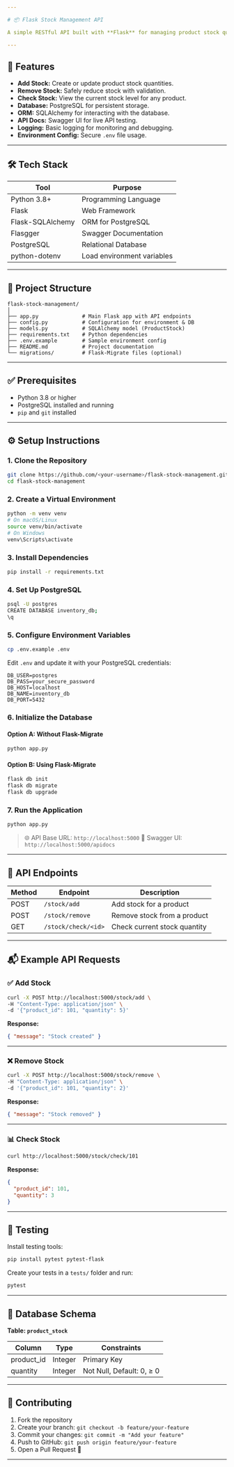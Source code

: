 ```yaml
---

# 📦 Flask Stock Management API

A simple RESTful API built with **Flask** for managing product stock quantities. The application supports **adding**, **removing**, and **checking stock** for products using **PostgreSQL** and **Flask-SQLAlchemy**. It also features **interactive Swagger UI documentation** via **Flasgger**.

---
```


## 🚀 Features

* **Add Stock:** Create or update product stock quantities.
* **Remove Stock:** Safely reduce stock with validation.
* **Check Stock:** View the current stock level for any product.
* **Database:** PostgreSQL for persistent storage.
* **ORM:** SQLAlchemy for interacting with the database.
* **API Docs:** Swagger UI for live API testing.
* **Logging:** Basic logging for monitoring and debugging.
* **Environment Config:** Secure `.env` file usage.

---

## 🛠️ Tech Stack

| Tool             | Purpose                    |
| ---------------- | -------------------------- |
| Python 3.8+      | Programming Language       |
| Flask            | Web Framework              |
| Flask-SQLAlchemy | ORM for PostgreSQL         |
| Flasgger         | Swagger Documentation      |
| PostgreSQL       | Relational Database        |
| python-dotenv    | Load environment variables |

---

## 📁 Project Structure

```
flask-stock-management/
│
├── app.py              # Main Flask app with API endpoints
├── config.py           # Configuration for environment & DB
├── models.py           # SQLAlchemy model (ProductStock)
├── requirements.txt    # Python dependencies
├── .env.example        # Sample environment config
├── README.md           # Project documentation
└── migrations/         # Flask-Migrate files (optional)
```

---

## ✅ Prerequisites

* Python 3.8 or higher
* PostgreSQL installed and running
* `pip` and `git` installed

---

## ⚙️ Setup Instructions

### 1. Clone the Repository

```bash
git clone https://github.com/<your-username>/flask-stock-management.git
cd flask-stock-management
```

### 2. Create a Virtual Environment

```bash
python -m venv venv
# On macOS/Linux
source venv/bin/activate
# On Windows
venv\Scripts\activate
```

### 3. Install Dependencies

```bash
pip install -r requirements.txt
```

### 4. Set Up PostgreSQL

```bash
psql -U postgres
CREATE DATABASE inventory_db;
\q
```

### 5. Configure Environment Variables

```bash
cp .env.example .env
```

Edit `.env` and update it with your PostgreSQL credentials:

```env
DB_USER=postgres
DB_PASS=your_secure_password
DB_HOST=localhost
DB_NAME=inventory_db
DB_PORT=5432
```

### 6. Initialize the Database

#### Option A: Without Flask-Migrate

```bash
python app.py
```

#### Option B: Using Flask-Migrate

```bash
flask db init
flask db migrate
flask db upgrade
```

### 7. Run the Application

```bash
python app.py
```

> 🌐 API Base URL: `http://localhost:5000`
> 📘 Swagger UI: `http://localhost:5000/apidocs`

---

## 📡 API Endpoints

| Method | Endpoint            | Description                  |
| ------ | ------------------- | ---------------------------- |
| POST   | `/stock/add`        | Add stock for a product      |
| POST   | `/stock/remove`     | Remove stock from a product  |
| GET    | `/stock/check/<id>` | Check current stock quantity |

---

## 📬 Example API Requests

### ✅ Add Stock

```bash
curl -X POST http://localhost:5000/stock/add \
-H "Content-Type: application/json" \
-d '{"product_id": 101, "quantity": 5}'
```

**Response:**

```json
{ "message": "Stock created" }
```

---

### ❌ Remove Stock

```bash
curl -X POST http://localhost:5000/stock/remove \
-H "Content-Type: application/json" \
-d '{"product_id": 101, "quantity": 2}'
```

**Response:**

```json
{ "message": "Stock removed" }
```

---

### 📊 Check Stock

```bash
curl http://localhost:5000/stock/check/101
```

**Response:**

```json
{
  "product_id": 101,
  "quantity": 3
}
```

---

## 🧪 Testing

Install testing tools:

```bash
pip install pytest pytest-flask
```

Create your tests in a `tests/` folder and run:

```bash
pytest
```

---

## 🧾 Database Schema

**Table: `product_stock`**

| Column      | Type    | Constraints               |
| ----------- | ------- | ------------------------- |
| product\_id | Integer | Primary Key               |
| quantity    | Integer | Not Null, Default: 0, ≥ 0 |

---

## 🤝 Contributing

1. Fork the repository
2. Create your branch: `git checkout -b feature/your-feature`
3. Commit your changes: `git commit -m "Add your feature"`
4. Push to GitHub: `git push origin feature/your-feature`
5. Open a Pull Request 🚀

---
